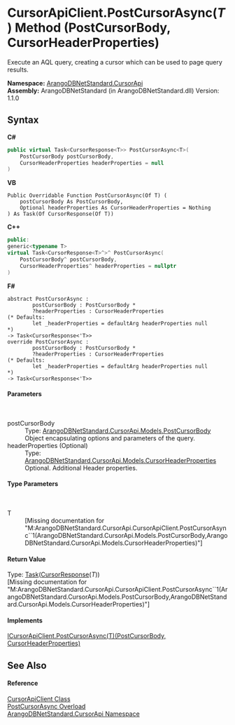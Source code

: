 # CursorApiClient.PostCursorAsync(*T*) Method (PostCursorBody, CursorHeaderProperties)
 

Execute an AQL query, creating a cursor which can be used to page query results.

**Namespace:**&nbsp;<a href="07594271-f588-4e19-bc70-abde35f2665a">ArangoDBNetStandard.CursorApi</a><br />**Assembly:**&nbsp;ArangoDBNetStandard (in ArangoDBNetStandard.dll) Version: 1.1.0

## Syntax

**C#**<br />
``` C#
public virtual Task<CursorResponse<T>> PostCursorAsync<T>(
	PostCursorBody postCursorBody,
	CursorHeaderProperties headerProperties = null
)

```

**VB**<br />
``` VB
Public Overridable Function PostCursorAsync(Of T) ( 
	postCursorBody As PostCursorBody,
	Optional headerProperties As CursorHeaderProperties = Nothing
) As Task(Of CursorResponse(Of T))
```

**C++**<br />
``` C++
public:
generic<typename T>
virtual Task<CursorResponse<T>^>^ PostCursorAsync(
	PostCursorBody^ postCursorBody, 
	CursorHeaderProperties^ headerProperties = nullptr
)
```

**F#**<br />
``` F#
abstract PostCursorAsync : 
        postCursorBody : PostCursorBody * 
        ?headerProperties : CursorHeaderProperties 
(* Defaults:
        let _headerProperties = defaultArg headerProperties null
*)
-> Task<CursorResponse<'T>> 
override PostCursorAsync : 
        postCursorBody : PostCursorBody * 
        ?headerProperties : CursorHeaderProperties 
(* Defaults:
        let _headerProperties = defaultArg headerProperties null
*)
-> Task<CursorResponse<'T>> 
```


#### Parameters
&nbsp;<dl><dt>postCursorBody</dt><dd>Type: <a href="fa0e28c9-a128-2d72-78ca-45c18b0e8efe">ArangoDBNetStandard.CursorApi.Models.PostCursorBody</a><br />Object encapsulating options and parameters of the query.</dd><dt>headerProperties (Optional)</dt><dd>Type: <a href="6c7cf322-cc0c-1554-c34d-1fd1317dd1fe">ArangoDBNetStandard.CursorApi.Models.CursorHeaderProperties</a><br />Optional. Additional Header properties.</dd></dl>

#### Type Parameters
&nbsp;<dl><dt>T</dt><dd>\[Missing <typeparam name="T"/> documentation for "M:ArangoDBNetStandard.CursorApi.CursorApiClient.PostCursorAsync``1(ArangoDBNetStandard.CursorApi.Models.PostCursorBody,ArangoDBNetStandard.CursorApi.Models.CursorHeaderProperties)"\]</dd></dl>

#### Return Value
Type: <a href="https://docs.microsoft.com/dotnet/api/system.threading.tasks.task-1" target="_blank" rel="noopener noreferrer">Task</a>(<a href="ec7c9eef-883a-0a35-8871-b504b0ab7d85">CursorResponse</a>(*T*))<br />\[Missing <returns> documentation for "M:ArangoDBNetStandard.CursorApi.CursorApiClient.PostCursorAsync``1(ArangoDBNetStandard.CursorApi.Models.PostCursorBody,ArangoDBNetStandard.CursorApi.Models.CursorHeaderProperties)"\]

#### Implements
<a href="3199ed74-55ed-7281-0f74-5f1f0193c40e">ICursorApiClient.PostCursorAsync(T)(PostCursorBody, CursorHeaderProperties)</a><br />

## See Also


#### Reference
<a href="8249fa6c-3e6b-265e-1aac-b60225906232">CursorApiClient Class</a><br /><a href="0d787da3-f34e-b816-5474-975d6e0bcc21">PostCursorAsync Overload</a><br /><a href="07594271-f588-4e19-bc70-abde35f2665a">ArangoDBNetStandard.CursorApi Namespace</a><br />